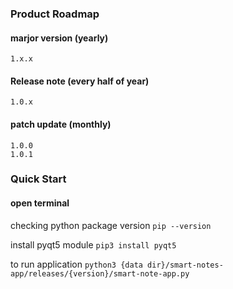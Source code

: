 ### Product Roadmap
#### marjor version (yearly)
    1.x.x
#### Release note (every half of year)
    1.0.x
#### patch update (monthly)
    1.0.0
    1.0.1


### Quick Start
#### open terminal

checking python package version
`pip --version`

install pyqt5 module
`pip3 install pyqt5`

to run application
`python3 {data dir}/smart-notes-app/releases/{version}/smart-note-app.py`



